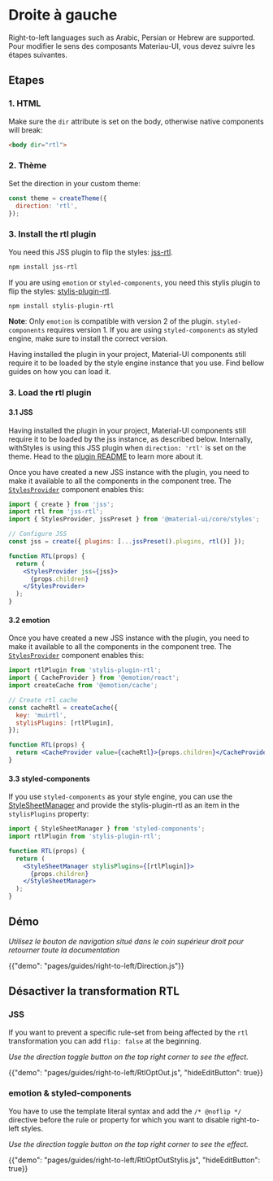 # Droite à gauche

<p class="description">Right-to-left languages such as Arabic, Persian or Hebrew are supported. Pour modifier le sens des composants Materiau-UI, vous devez suivre les étapes suivantes.</p>

## Etapes

### 1. HTML

Make sure the `dir` attribute is set on the body, otherwise native components will break:

```html
<body dir="rtl">
```

### 2. Thème

Set the direction in your custom theme:

```js
const theme = createTheme({
  direction: 'rtl',
});
```

### 3. Install the rtl plugin

You need this JSS plugin to flip the styles: [jss-rtl](https://github.com/alitaheri/jss-rtl).

```sh
npm install jss-rtl
```

If you are using `emotion` or `styled-components`, you need this stylis plugin to flip the styles: [stylis-plugin-rtl](https://github.com/styled-components/stylis-plugin-rtl).

```sh
npm install stylis-plugin-rtl
```

**Note**: Only `emotion` is compatible with version 2 of the plugin. `styled-components` requires version 1. If you are using `styled-components` as styled engine, make sure to install the correct version.

Having installed the plugin in your project, Material-UI components still require it to be loaded by the style engine instance that you use. Find bellow guides on how you can load it.

### 3. Load the rtl plugin

#### 3.1 JSS

Having installed the plugin in your project, Material-UI components still require it to be loaded by the jss instance, as described below. Internally, withStyles is using this JSS plugin when `direction: 'rtl'` is set on the theme. Head to the [plugin README](https://github.com/alitaheri/jss-rtl) to learn more about it.

Once you have created a new JSS instance with the plugin, you need to make it available to all the components in the component tree. The [`StylesProvider`](/styles/api/#stylesprovider) component enables this:

```jsx
import { create } from 'jss';
import rtl from 'jss-rtl';
import { StylesProvider, jssPreset } from '@material-ui/core/styles';

// Configure JSS
const jss = create({ plugins: [...jssPreset().plugins, rtl()] });

function RTL(props) {
  return (
    <StylesProvider jss={jss}>
      {props.children}
    </StylesProvider>
  );
}
```

#### 3.2 emotion

Once you have created a new JSS instance with the plugin, you need to make it available to all the components in the component tree. The [`StylesProvider`](/styles/api/#stylesprovider) component enables this:

```jsx
import rtlPlugin from 'stylis-plugin-rtl';
import { CacheProvider } from '@emotion/react';
import createCache from '@emotion/cache';

// Create rtl cache
const cacheRtl = createCache({
  key: 'muirtl',
  stylisPlugins: [rtlPlugin],
});

function RTL(props) {
  return <CacheProvider value={cacheRtl}>{props.children}</CacheProvider>;
}
```

#### 3.3 styled-components

If you use `styled-components` as your style engine, you can use the [StyleSheetManager](https://styled-components.com/docs/api#stylesheetmanager) and provide the stylis-plugin-rtl as an item in the `stylisPlugins` property:

```jsx
import { StyleSheetManager } from 'styled-components';
import rtlPlugin from 'stylis-plugin-rtl';

function RTL(props) {
  return (
    <StyleSheetManager stylisPlugins={[rtlPlugin]}>
      {props.children}
    </StyleSheetManager>
  );
}
```

## Démo

_Utilisez le bouton de navigation situé dans le coin supérieur droit pour retourner toute la documentation_

{{"demo": "pages/guides/right-to-left/Direction.js"}}

## Désactiver la transformation RTL

### JSS

If you want to prevent a specific rule-set from being affected by the `rtl` transformation you can add `flip: false` at the beginning.

_Use the direction toggle button on the top right corner to see the effect._

{{"demo": "pages/guides/right-to-left/RtlOptOut.js", "hideEditButton": true}}

### emotion & styled-components

You have to use the template literal syntax and add the `/* @noflip */` directive before the rule or property for which you want to disable right-to-left styles.

_Use the direction toggle button on the top right corner to see the effect._

{{"demo": "pages/guides/right-to-left/RtlOptOutStylis.js", "hideEditButton": true}}
